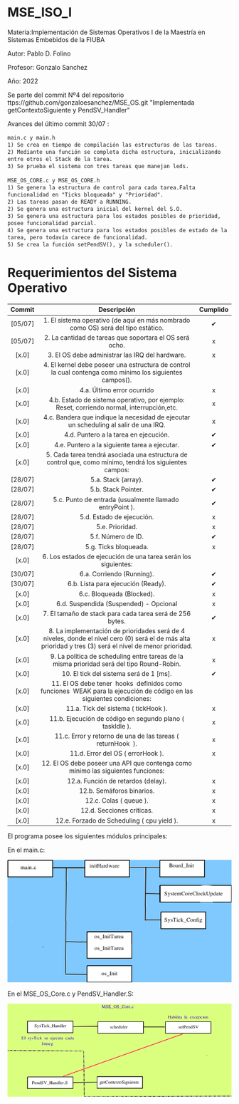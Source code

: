 # MSE_ISO_I
Materia:Implementación de Sistemas Operativos I de la Maestría en Sistemas Embebidos de la FIUBA

Autor: Pablo D. Folino

Profesor: Gonzalo Sanchez

Año: 2022

Se parte del commit  Nº4 del repositorio ttps://github.com/gonzaloesanchez/MSE_OS.git "Implementada getContextoSiguiente y PendSV_Handler"

Avances del último commit 30/07 :
 
	main.c y main.h
	1) Se crea en tiempo de compilación las estructuras de las tareas.
	2) Mediante una función se completa dicha estructura, inicializando entre otros el Stack de la tarea.
	3) Se prueba el sistema con tres tareas que manejan leds.
	
	MSE_OS_CORE.c y MSE_OS_CORE.h
	1) Se genera la estructura de control para cada tarea.Falta funcionalidad en "Ticks bloqueada" y "Prioridad".
	2) Las tareas pasan de READY a RUNNING.
	2) Se genera una estructura inicial del kernel del S.O.
	3) Se genera una estructura para los estados posibles de prioridad, posee funcionalidad parcial.
	4) Se genera una estructura para los estados posibles de estado de la tarea, pero todavía carece de funcionalidad.
	5) Se crea la función setPendSV(), y la scheduler().



# Requerimientos del Sistema Operativo

| Commit | Descripción | Cumplido |
| :-: | :-: | :-: |
[05/07] | 1. El sistema operativo (de aquí en más nombrado como OS) será del tipo estático.| ✔ |
[05/07] | 2. La cantidad de tareas que soportara el OS será ocho. | x |
[x.0] | 3. El OS debe administrar las IRQ del hardware.  | x |
[x.0] | 4. El kernel debe poseer una estructura de control la cual contenga como mínimo los siguientes campos(). |   |
[x.0] | 4.a. Último error ocurrido | x |
[x.0] | 4.b. Estado de sistema operativo, por ejemplo: Reset, corriendo normal, interrupción,etc. | x |
[x.0] | 4.c. Bandera que indique la necesidad de ejecutar un scheduling al salir de una IRQ.| x |
[x.0] | 4.d. Puntero a la tarea en ejecución.| ✔ |
[x.0] | 4.e. Puntero a la siguiente tarea a ejecutar. | ✔ |
[x.0] | 5. Cada tarea tendrá asociada una estructura de control que, como mínimo, tendrá los siguientes campos: |   |
[28/07] | 5.a. Stack (array). | ✔ |
[28/07] | 5.b. Stack Pointer. | ✔ |
[28/07] | 5.c. Punto de entrada (usualmente llamado ​ entryPoint ).| ✔ |
[28/07] | 5.d. Estado de ejecución. | x |
[28/07] | 5.e. Prioridad. | x |
[28/07] | 5.f. Número de ID. | ✔ |
[28/07] | 5.g. Ticks bloqueada.| x |
[x.0] | 6. Los estados de ejecución de una tarea serán los siguientes: |   |
[30/07] | 6.a. Corriendo (Running). | ✔ |
[30/07] | 6.b. Lista para ejecución (Ready). | ✔ |
[x.0] | 6.c. Bloqueada (Blocked).| x |
[x.0] | 6.d. Suspendida (Suspended) - ​ Opcional | x |
[x.0] | 7. El tamaño de stack para cada tarea será de 256 bytes. | ✔ |
[x.0] | 8. La implementación de prioridades será de 4 niveles, donde el nivel cero (0) será el de más alta prioridad y tres (3) será el nivel de menor prioridad. | x |
[x.0] | 9. La política de scheduling entre tareas de la misma prioridad será del tipo Round-Robin. | x |
[x.0] | 10. El tick del sistema será de 1 [ms].| ✔ |
[x.0] | 11. El OS debe tener ​ hooks ​ definidos como funciones ​ WEAK​ para la ejecución de código en las siguientes condiciones: |   |
[x.0] | 11.a. Tick del sistema (​ tickHook ). | x |
[x.0] | 11.b. Ejecución de código en segundo plano (​ taskIdle ). | x |
[x.0] | 11.c. Error y retorno de una de las tareas (​ returnHook ​ ).| x |
[x.0] | 11.d. Error del OS (​ errorHook ). | x |
[x.0] | 12. El OS debe poseer una API que contenga como mínimo las siguientes funciones:|   |
[x.0] | 12.a. Función de retardos (delay). | x |
[x.0] | 12.b. Semáforos binarios. | x |
[x.0] | 12.c. Colas (​ queue ).| x |
[x.0] | 12.d. Secciones críticas. | x |
[x.0] | 12.e. Forzado de Scheduling (​ cpu yield ). | x |


El programa posee los siguientes módulos principales:

En el main.c:

![](/documento/diagrama_principal.png)


En el MSE_OS_Core.c y PendSV_Handler.S:

![](/documento/diagrama.png)



